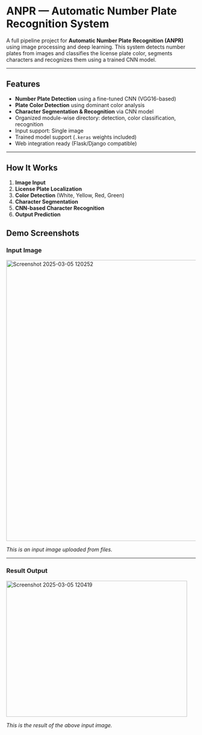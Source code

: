 #  ANPR — Automatic Number Plate Recognition System

A full pipeline project for **Automatic Number Plate Recognition (ANPR)** using image processing and deep learning. This system detects number plates from images and classifies the license plate color, segments characters and recognizes them using a trained CNN model.

---

##  Features

-  **Number Plate Detection** using a fine-tuned CNN (VGG16-based)
-  **Plate Color Detection** using dominant color analysis
-  **Character Segmentation & Recognition** via CNN model
-  Organized module-wise directory: detection, color classification, recognition
-  Input support: Single image 
-  Trained model support (`.keras` weights included)
-  Web integration ready (Flask/Django compatible)

---

##  How It Works

1. **Image Input**
2. **License Plate Localization**
3. **Color Detection** (White, Yellow, Red, Green)
4. **Character Segmentation**
5. **CNN-based Character Recognition**
6. **Output Prediction**

##  Demo Screenshots

###  Input Image
<img width="506" height="748" alt="Screenshot 2025-03-05 120252" src="https://github.com/user-attachments/assets/ab25d5a2-d8a7-49dd-9ac7-e90e589e019e" />

*This is an input image uploaded from files.*

---

###  Result Output
<img width="481" height="362" alt="Screenshot 2025-03-05 120419" src="https://github.com/user-attachments/assets/b807a2c2-281e-4f67-890d-342ec043f749" />

*This is the result of the above input image.*



